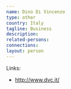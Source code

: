 ```yaml
---
name: Dino Di Vincenzo
type: other
country: Italy
tagline: Business
description:
related-persons:
connections:
layout: person
---
```

Links:
* <http://www.dvc.it/>
